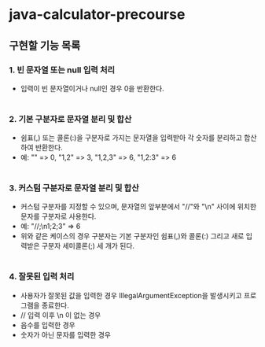 # java-calculator-precourse

## 구현할 기능 목록


### 1. 빈 문자열 또는 null 입력 처리
- 입력이 빈 문자열이거나 null인 경우 0을 반환한다.<br><br>
### 2. 기본 구분자로 문자열 분리 및 합산
- 쉼표(,) 또는 콜론(:)을 구분자로 가지는 문자열을 입력받아 각 숫자를 분리하고 합산하여 반환한다.
- 예: "" => 0, "1,2" => 3, "1,2,3" => 6, "1,2:3" => 6<br><br>
### 3. 커스텀 구분자로 문자열 분리 및 합산
- 커스텀 구분자를 지정할 수 있으며, 문자열의 앞부분에서 "//"와 "\n" 사이에 위치한 문자를 구분자로 사용한다.
- 예: "//;\n1;2;3" => 6
- 위와 같은 케이스의 경우 구분자는 기본 구분자인 쉼표(,)와 콜론(:) 그리고 새로 입력받은 구분자 세미콜론(;) 세 개가 된다.<br><br>
### 4. 잘못된 입력 처리
- 사용자가 잘못된 값을 입력한 경우 IllegalArgumentException을 발생시키고 프로그램을 종료한다.
- // 입력 이후 \n 이 없는 경우
- 음수를 입력한 경우
- 숫자가 아닌 문자를 입력한 경우
